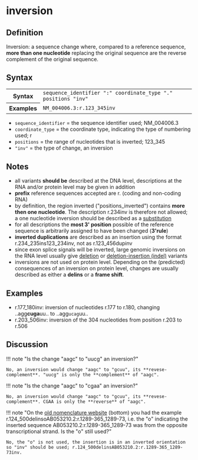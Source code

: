 # inversion

## Definition

Inversion: a sequence change where, compared to a reference sequence, **more than one nucleotide** replacing the original sequence are the reverse complement of the original sequence.

## Syntax

<table class="syntax">
  <tr>
    <th>Syntax</th>
    <td><code>sequence_identifier ":" coordinate_type "." positions "inv"</code></td>
  </tr>
  <tr>
    <th>Examples</th>
    <td><code>NM_004006.3:r.123_345inv</code></td>
  </tr>
</table>

- <code>sequence_identifier</code> = the sequence identifier used; NM_004006.3
- <code>coordinate_type</code> = the coordinate type, indicating the type of numbering used; r
- <code>positions</code> = the range of nucleotides that is inverted; 123_345
- <code>"inv"</code> = the type of change, an inversion

## Notes

- all variants **should be** described at the DNA level, descriptions at the RNA and/or protein level may be given in addition
- **prefix** reference sequences accepted are r. (coding and non-coding RNA)
- by definition, the region inverted ("positions_inverted") contains **more then one nucleotide**. The description r.234inv is therefore not allowed; a one nucleotide inversion should be described as a [substitution](substitution.md)
- for all descriptions the **most 3' position** possible of the reference sequence is arbitrarily assigned to have been changed (**3'rule**)
- **inverted duplications** are described as an insertion using the format r.234_235ins123_234inv, not as r.123_456dupinv
- since exon splice signals will be inverted, large genomic inversions on the RNA level usually give [deletion](deletion.md) or [deletion-insertion (indel)](delins.md) variants
- inversions are not used on protein level. Depending on the (predicted) consequences of an inversion on protein level, changes are usually described as either a **delins** or a **frame shift**.

## Examples

- r.177_180inv: inversion of nucleotides r.177 to r.180, changing ..agg**cuga**uu.. to ..agg<code class="spot1">ucag</code>uu..
- r.203_506inv: inversion of the 304 nucleotides from position r.203 to r.506

## Discussion

!!! note "Is the change "aagc" to "uucg" an inversion?"

    No, an inversion would change "aagc" to "gcuu", its **revese-complement**. "uucg" is only the **complement** of "aagc".

!!! note "Is the change "aagc" to "cgaa" an inversion?"

    No, an inversion would change "aagc" to "gcuu", its **revese-complement**. CGAA is only the **reverse** of "aagc".

!!! note "On the [old nomenclature website](http://www.HGVS.org/mutnomen/examplesRNA.html) (bottom) you had the example r.124_500delinsoAB053210.2:r.1289-365_1289-73, i.e. the "o" indicating the inserted sequence AB053210.2:r.1289-365_1289-73 was from the opposite transcriptional strand. Is the "o" still used?"

    No, the "o" is not used, the insertion is in an inverted orientation so "inv" should be used; r.124_500delinsAB053210.2:r.1289-365_1289-73inv.
